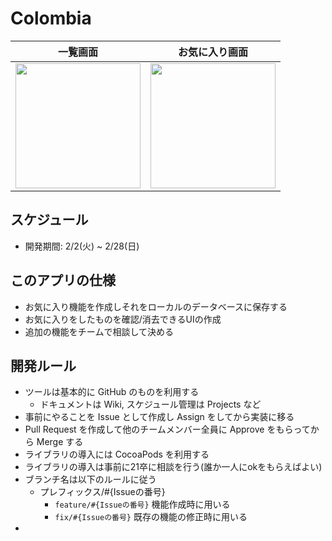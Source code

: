 
# Colombia
|一覧画面|お気に入り画面|
|:-----:|:--------:|
|<img src="https://user-images.githubusercontent.com/59905087/110882089-c27d8780-8324-11eb-8410-d260c78cb708.png" width="200px"> | <img src="https://user-images.githubusercontent.com/59905087/110882125-d0330d00-8324-11eb-9bc6-d12983799a34.png" width="200px"> |


## スケジュール
  - 開発期間: 2/2(火) ~ 2/28(日)

## このアプリの仕様
  - お気に入り機能を作成しそれをローカルのデータベースに保存する
  - お気に入りをしたものを確認/消去できるUIの作成
  - 追加の機能をチームで相談して決める

## 開発ルール
- ツールは基本的に GitHub のものを利用する
  - ドキュメントは Wiki, スケジュール管理は Projects など
- 事前にやることを Issue として作成し Assign をしてから実装に移る
- Pull Request を作成して他のチームメンバー全員に Approve をもらってから Merge する
- ライブラリの導入には CocoaPods を利用する
- ライブラリの導入は事前に21卒に相談を行う(誰か一人にokをもらえばよい)
- ブランチ名は以下のルールに従う
    - プレフィックス/#{Issueの番号}
      - `feature/#{Issueの番号}` 機能作成時に用いる
      - `fix/#{Issueの番号}` 既存の機能の修正時に用いる
- 
